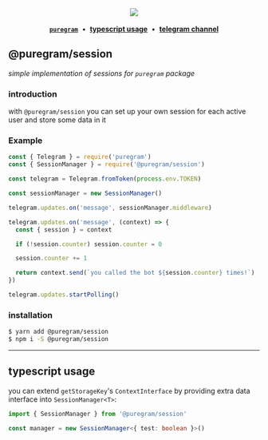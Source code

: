 <div align='center'>
  <img src='https://i.imgur.com/ZzjmE8i.png' />
</div>

<br />

<div align='center'>
  <a href='https://github.com/nitreojs/puregram'><b><code>puregram</code></b></a>
  <span>&nbsp;•&nbsp;</span>
  <a href='#typescript-usage'><b>typescript usage</b></a>
  <span>&nbsp;•&nbsp;</span>
  <a href='https://t.me/puregram'><b>telegram channel</b></a>
</div>

## @puregram/session

_simple implementation of sessions for `puregram` package_

### introduction

with `@puregram/session` you can set up your own session for each active user and store some data in it

### Example

```js
const { Telegram } = require('puregram')
const { SessionManager } = require('@puregram/session')

const telegram = Telegram.fromToken(process.env.TOKEN)

const sessionManager = new SessionManager()

telegram.updates.on('message', sessionManager.middleware)

telegram.updates.on('message', (context) => {
  const { session } = context

  if (!session.counter) session.counter = 0

  session.counter += 1

  return context.send(`you called the bot ${session.counter} times!`)
})

telegram.updates.startPolling()
```

### installation

```sh
$ yarn add @puregram/session
$ npm i -S @puregram/session
```

---

## typescript usage

you can extend `getStorageKey`'s `ContextInterface` by providing extra data interface into `SessionManager<T>`:

```ts
import { SessionManager } from '@puregram/session'

const manager = new SessionManager<{ test: boolean }>()
```
